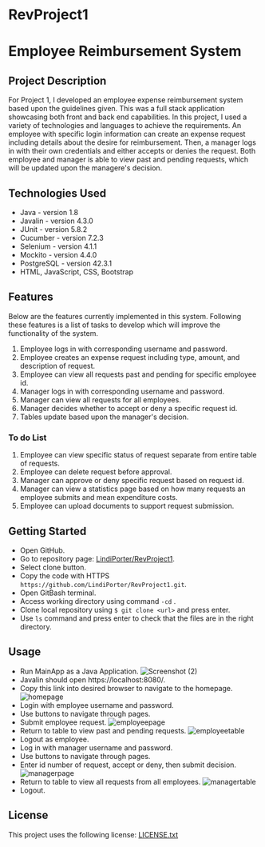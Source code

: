 # RevProject1
# Employee Reimbursement System

## Project Description
For Project 1, I developed an employee expense reimbursement system based upon the guidelines given. This was a full stack application showcasing both front and back end capabilities. In this project, I used a variety of technologies and languages to achieve the requirements. An employee with specific login information can create an expense request including details about the desire for reimbursement. Then, a manager logs in with their own credentials and either accepts or denies the request. Both employee and manager is able to view past and pending requests, which will be updated upon the managere's decision. 

## Technologies Used
  * Java - version 1.8
  * Javalin - version 4.3.0
  * JUnit - version 5.8.2
  * Cucumber - version 7.2.3
  * Selenium - version 4.1.1
  * Mockito - version 4.4.0
  * PostgreSQL - version 42.3.1
  * HTML, JavaScript, CSS, Bootstrap
  
## Features
Below are the features currently implemented in this system. Following these features is a list of tasks to develop which will improve the functionality of the system.

  1. Employee logs in with corresponding username and password.
  2. Employee creates an expense request including type, amount, and description of request.
  3. Employee can view all requests past and pending for specific employee id.
  4. Manager logs in with corresponding username and password.
  5. Manager can view all requests for all employees.
  6. Manager decides whether to accept or deny a specific request id.
  7. Tables update based upon the manager's decision.
  
  ### To do List
  1. Employee can view specific status of request separate from entire table of requests.
  2. Employee can delete request before approval.
  3. Manager can approve or deny specific request based on request id.
  4. Manager can view a statistics page based on how many requests an employee submits and mean expenditure costs.
  5. Employee can upload documents to support request submission.


## Getting Started
* Open GitHub.
* Go to repository page: [LindiPorter/RevProject1](https://github.com/LindiPorter/RevProject1).
* Select clone button.
* Copy the code with HTTPS ``https://github.com/LindiPorter/RevProject1.git``.
* Open GitBash terminal.
* Access working directory using command ``-cd`` <directory-name>.
* Clone local repository using ``$ git clone <url>`` and press enter.
* Use ``ls`` command and press enter to check that the files are in the right directory.

## Usage
* Run MainApp as a Java Application. ![Screenshot (2)](https://user-images.githubusercontent.com/101131753/165631658-a0d47611-e2fa-4fb8-932b-c73e80cc5055.png)
* Javalin should open https://localhost:8080/.
* Copy this link into desired browser to navigate to the homepage. ![homepage](https://user-images.githubusercontent.com/101131753/165634501-481f7aab-b21a-479f-a69a-5d3f1e470343.png)
* Login with employee username and password.
* Use buttons to navigate through pages. 
* Submit employee request. ![employeepage](https://user-images.githubusercontent.com/101131753/165634675-f48aec53-07c8-44b0-9f99-63ff4a994956.png)
* Return to table to view past and pending requests. ![employeetable](https://user-images.githubusercontent.com/101131753/165634821-4045e219-7026-46d6-b153-be087978dfd5.png)
* Logout as employee. 
* Log in with manager username and password.
* Use buttons to navigate through pages.
* Enter id number of request, accept or deny, then submit decision. ![managerpage](https://user-images.githubusercontent.com/101131753/165635136-cef01f37-352d-485e-b1a6-d4ccfefc6680.png)
* Return to table to view all requests from all employees. ![managertable](https://user-images.githubusercontent.com/101131753/165635241-8e30aaa9-a29d-496d-9f75-6dabcdc487f5.png)
* Logout. 
 
## License
This project uses the following license: [LICENSE.txt](https://github.com/LindiPorter/RevProject1/files/8577783/LICENSE.txt)
